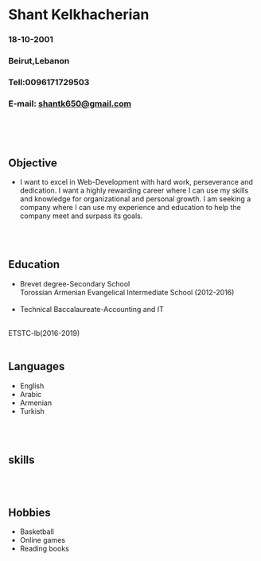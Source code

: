 

# Shant Kelkhacherian    
### 18-10-2001
### Beirut,Lebanon
### Tell:0096171729503 
### E-mail: shantk650@gmail.com

<br>
<br>
<br>

## **Objective**
 * I want to excel in Web-Development with hard work, perseverance and dedication. I want a highly rewarding career where I can use my skills and knowledge for organizational and personal growth. I am seeking a company where I can use my experience and education to help the company meet and surpass its goals.

<br>
<br>

## **Education**
* Brevet degree-Secondary School 
  <br>
  Torossian Armenian Evangelical Intermediate School (2012-2016)
  <br>
  <br>
 * Technical Baccalaureate-Accounting and IT
  <br>
   ETSTC-lb(2016-2019)

   <br>
   <br>

 ##  **Languages**

* English 
* Arabic
* Armenian
* Turkish
  
<br>
<br>

## **skills**
<br>
<br>


## **Hobbies**
* Basketball
* Online games 
* Reading books 

